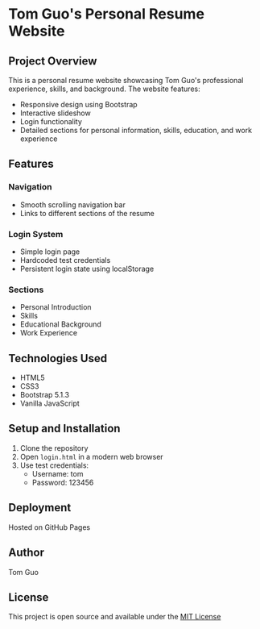 # Tom Guo's Personal Resume Website

## Project Overview
This is a personal resume website showcasing Tom Guo's professional experience, skills, and background. The website features:

- Responsive design using Bootstrap
- Interactive slideshow
- Login functionality
- Detailed sections for personal information, skills, education, and work experience

## Features

### Navigation
- Smooth scrolling navigation bar
- Links to different sections of the resume

### Login System
- Simple login page
- Hardcoded test credentials
- Persistent login state using localStorage

### Sections
- Personal Introduction
- Skills
- Educational Background
- Work Experience

## Technologies Used
- HTML5
- CSS3
- Bootstrap 5.1.3
- Vanilla JavaScript

## Setup and Installation
1. Clone the repository
2. Open `login.html` in a modern web browser
3. Use test credentials:
   - Username: tom
   - Password: 123456

## Deployment
Hosted on GitHub Pages

## Author
Tom Guo

## License
This project is open source and available under the [MIT License](LICENSE)
